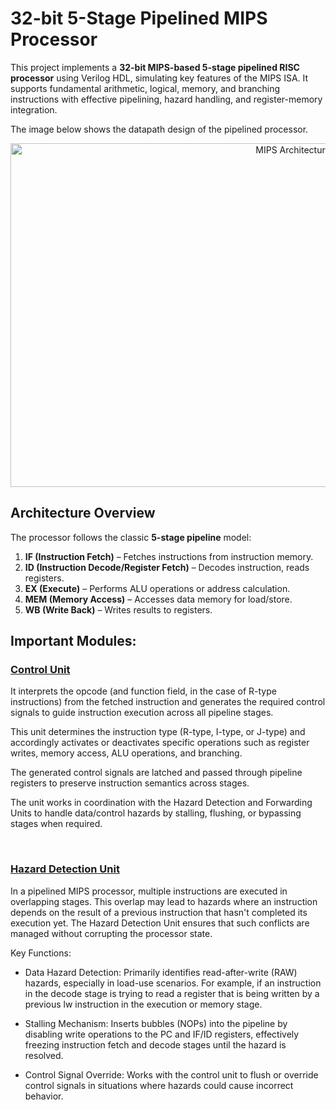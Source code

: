 # 32-bit 5-Stage Pipelined MIPS Processor 

This project implements a **32-bit MIPS-based 5-stage pipelined RISC processor** using Verilog HDL, simulating key features of the MIPS ISA. It supports fundamental arithmetic, logical, memory, and branching instructions with effective pipelining, hazard handling, and register-memory integration.

The image below shows the datapath design of the pipelined processor.
<div align="center">
<img width="888" height="550" alt="MIPS Architecture" src="https://github.com/user-attachments/assets/c63a3e48-8658-4218-849a-44c1bc44ab09" />
</div>

## Architecture Overview

The processor follows the classic **5-stage pipeline** model:

1. **IF (Instruction Fetch)** – Fetches instructions from instruction memory.
2. **ID (Instruction Decode/Register Fetch)** – Decodes instruction, reads registers.
3. **EX (Execute)** – Performs ALU operations or address calculation.
4. **MEM (Memory Access)** – Accesses data memory for load/store.
5. **WB (Write Back)** – Writes results to registers.

## Important Modules:

### <ins>Control Unit</ins>
It interprets the opcode (and function field, in the case of R-type instructions) from the fetched instruction and generates the required control signals to guide instruction execution across all pipeline stages.

This unit determines the instruction type (R-type, I-type, or J-type) and accordingly activates or deactivates specific operations such as register writes, memory access, ALU operations, and branching.

The generated control signals are latched and passed through pipeline registers to preserve instruction semantics across stages.

The unit works in coordination with the Hazard Detection and Forwarding Units to handle data/control hazards by stalling, flushing, or bypassing stages when required.

</br>

### <ins>Hazard Detection Unit</ins>
In a pipelined MIPS processor, multiple instructions are executed in overlapping stages. This overlap may lead to hazards where an instruction depends on the result of a previous instruction that hasn't completed its execution yet. The Hazard Detection Unit ensures that such conflicts are managed without corrupting the processor state.

 Key Functions:
- Data Hazard Detection: Primarily identifies read-after-write (RAW) hazards, especially in load-use scenarios. For example, if an instruction in the decode stage is trying to read a register that is being written by a previous lw instruction in the execution or memory stage.

- Stalling Mechanism: Inserts bubbles (NOPs) into the pipeline by disabling write operations to the PC and IF/ID registers, effectively freezing instruction fetch and decode stages until the hazard is resolved.

- Control Signal Override: Works with the control unit to flush or override control signals in situations where hazards could cause incorrect behavior.
